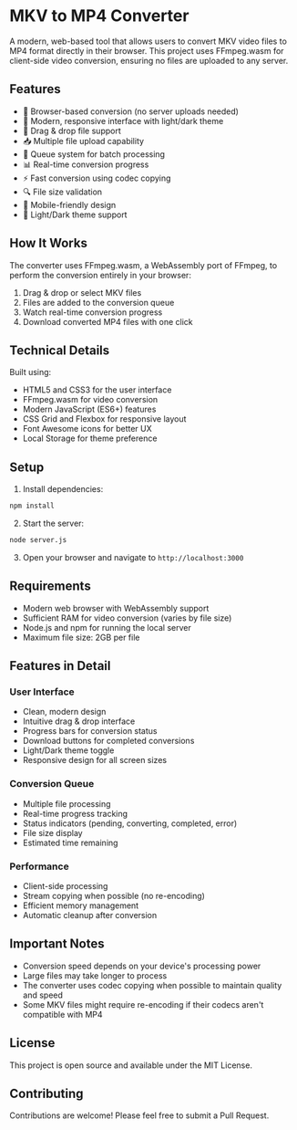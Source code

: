 # MKV to MP4 Converter

A modern, web-based tool that allows users to convert MKV video files to MP4 format directly in their browser. This project uses FFmpeg.wasm for client-side video conversion, ensuring no files are uploaded to any server.

## Features

- 🎯 Browser-based conversion (no server uploads needed)
- 🎨 Modern, responsive interface with light/dark theme
- 📁 Drag & drop file support
- 📥 Multiple file upload capability
- 🔄 Queue system for batch processing
- 📊 Real-time conversion progress
- ⚡ Fast conversion using codec copying
- 🔍 File size validation
- 📱 Mobile-friendly design
- 🌙 Light/Dark theme support

## How It Works

The converter uses FFmpeg.wasm, a WebAssembly port of FFmpeg, to perform the conversion entirely in your browser:

1. Drag & drop or select MKV files
2. Files are added to the conversion queue
3. Watch real-time conversion progress
4. Download converted MP4 files with one click

## Technical Details

Built using:
- HTML5 and CSS3 for the user interface
- FFmpeg.wasm for video conversion
- Modern JavaScript (ES6+) features
- CSS Grid and Flexbox for responsive layout
- Font Awesome icons for better UX
- Local Storage for theme preference

## Setup

1. Install dependencies:
```bash
npm install
```

2. Start the server:
```bash
node server.js
```

3. Open your browser and navigate to `http://localhost:3000`

## Requirements

- Modern web browser with WebAssembly support
- Sufficient RAM for video conversion (varies by file size)
- Node.js and npm for running the local server
- Maximum file size: 2GB per file

## Features in Detail

### User Interface
- Clean, modern design
- Intuitive drag & drop interface
- Progress bars for conversion status
- Download buttons for completed conversions
- Light/Dark theme toggle
- Responsive design for all screen sizes

### Conversion Queue
- Multiple file processing
- Real-time progress tracking
- Status indicators (pending, converting, completed, error)
- File size display
- Estimated time remaining

### Performance
- Client-side processing
- Stream copying when possible (no re-encoding)
- Efficient memory management
- Automatic cleanup after conversion

## Important Notes

- Conversion speed depends on your device's processing power
- Large files may take longer to process
- The converter uses codec copying when possible to maintain quality and speed
- Some MKV files might require re-encoding if their codecs aren't compatible with MP4

## License

This project is open source and available under the MIT License.

## Contributing

Contributions are welcome! Please feel free to submit a Pull Request.